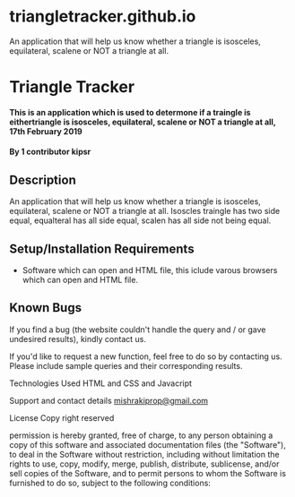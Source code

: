 # triangletracker.github.io
An application that will help us know whether a triangle is isosceles, equilateral, scalene or NOT a triangle at all.
# Triangle Tracker
#### This is an application which is used to determone if a traingle is eithertriangle is isosceles, equilateral, scalene or NOT a triangle at all, 17th February 2019
#### By 1 contributor kipsr
## Description
An application that will help us know whether a triangle is isosceles, equilateral, scalene or NOT a triangle at all. Isoscles traingle has two side equal, equalteral has all side equal, scalen has all side not being equal.
## Setup/Installation Requirements
* Software which can open and HTML file, this iclude varous browsers which can open and HTML file.


## Known Bugs
If you find a bug (the website couldn't handle the query and / or gave undesired results), kindly contact us.

If you'd like to request a new function, feel free to do so by contacting us. Please include sample queries and their corresponding results.


Technologies Used
HTML and CSS and Javacript

Support and contact details
mishrakiprop@gmail.com

License
Copy right reserved

permission is hereby granted, free of charge, to any person obtaining a copy of this software and associated documentation files (the "Software"), to deal in the Software without restriction, including without limitation the rights to use, copy, modify, merge, publish, distribute, sublicense, and/or sell copies of the Software, and to permit persons to whom the Software is furnished to do so, subject to the following conditions:
